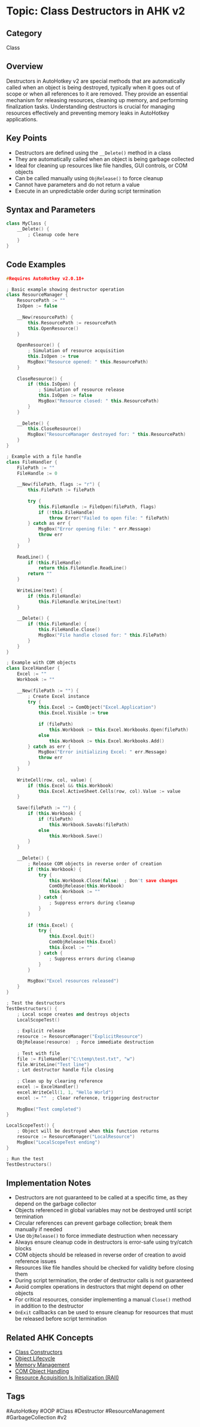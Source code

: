 # Topic: Class Destructors in AHK v2

## Category

Class

## Overview

Destructors in AutoHotkey v2 are special methods that are automatically called when an object is being destroyed, typically when it goes out of scope or when all references to it are removed. They provide an essential mechanism for releasing resources, cleaning up memory, and performing finalization tasks. Understanding destructors is crucial for managing resources effectively and preventing memory leaks in AutoHotkey applications.

## Key Points

- Destructors are defined using the `__Delete()` method in a class
- They are automatically called when an object is being garbage collected
- Ideal for cleaning up resources like file handles, GUI controls, or COM objects
- Can be called manually using `ObjRelease()` to force cleanup
- Cannot have parameters and do not return a value
- Execute in an unpredictable order during script termination

## Syntax and Parameters

```cpp
class MyClass {
    __Delete() {
        ; Cleanup code here
    }
}
```

## Code Examples

```cpp
#Requires AutoHotkey v2.0.18+

; Basic example showing destructor operation
class ResourceManager {
    ResourcePath := ""
    IsOpen := false
    
    __New(resourcePath) {
        this.ResourcePath := resourcePath
        this.OpenResource()
    }
    
    OpenResource() {
        ; Simulation of resource acquisition
        this.IsOpen := true
        MsgBox("Resource opened: " this.ResourcePath)
    }
    
    CloseResource() {
        if (this.IsOpen) {
            ; Simulation of resource release
            this.IsOpen := false
            MsgBox("Resource closed: " this.ResourcePath)
        }
    }
    
    __Delete() {
        this.CloseResource()
        MsgBox("ResourceManager destroyed for: " this.ResourcePath)
    }
}

; Example with a file handle
class FileHandler {
    FilePath := ""
    FileHandle := 0
    
    __New(filePath, flags := "r") {
        this.FilePath := filePath
        
        try {
            this.FileHandle := FileOpen(filePath, flags)
            if (!this.FileHandle)
                throw Error("Failed to open file: " filePath)
        } catch as err {
            MsgBox("Error opening file: " err.Message)
            throw err
        }
    }
    
    ReadLine() {
        if (this.FileHandle)
            return this.FileHandle.ReadLine()
        return ""
    }
    
    WriteLine(text) {
        if (this.FileHandle)
            this.FileHandle.WriteLine(text)
    }
    
    __Delete() {
        if (this.FileHandle) {
            this.FileHandle.Close()
            MsgBox("File handle closed for: " this.FilePath)
        }
    }
}

; Example with COM objects
class ExcelHandler {
    Excel := ""
    Workbook := ""
    
    __New(filePath := "") {
        ; Create Excel instance
        try {
            this.Excel := ComObject("Excel.Application")
            this.Excel.Visible := true
            
            if (filePath)
                this.Workbook := this.Excel.Workbooks.Open(filePath)
            else
                this.Workbook := this.Excel.Workbooks.Add()
        } catch as err {
            MsgBox("Error initializing Excel: " err.Message)
            throw err
        }
    }
    
    WriteCell(row, col, value) {
        if (this.Excel && this.Workbook)
            this.Excel.ActiveSheet.Cells(row, col).Value := value
    }
    
    Save(filePath := "") {
        if (this.Workbook) {
            if (filePath)
                this.Workbook.SaveAs(filePath)
            else
                this.Workbook.Save()
        }
    }
    
    __Delete() {
        ; Release COM objects in reverse order of creation
        if (this.Workbook) {
            try {
                this.Workbook.Close(false)  ; Don't save changes
                ComObjRelease(this.Workbook)
                this.Workbook := ""
            } catch {
                ; Suppress errors during cleanup
            }
        }
        
        if (this.Excel) {
            try {
                this.Excel.Quit()
                ComObjRelease(this.Excel)
                this.Excel := ""
            } catch {
                ; Suppress errors during cleanup
            }
        }
        
        MsgBox("Excel resources released")
    }
}

; Test the destructors
TestDestructors() {
    ; Local scope creates and destroys objects
    LocalScopeTest()
    
    ; Explicit release
    resource := ResourceManager("ExplicitResource")
    ObjRelease(resource)  ; Force immediate destruction
    
    ; Test with file
    file := FileHandler("C:\temp\test.txt", "w")
    file.WriteLine("Test line")
    ; Let destructor handle file closing
    
    ; Clean up by clearing reference
    excel := ExcelHandler()
    excel.WriteCell(1, 1, "Hello World")
    excel := ""  ; Clear reference, triggering destructor
    
    MsgBox("Test completed")
}

LocalScopeTest() {
    ; Object will be destroyed when this function returns
    resource := ResourceManager("LocalResource")
    MsgBox("LocalScopeTest ending")
}

; Run the test
TestDestructors()
```

## Implementation Notes

- Destructors are not guaranteed to be called at a specific time, as they depend on the garbage collector
- Objects referenced in global variables may not be destroyed until script termination
- Circular references can prevent garbage collection; break them manually if needed
- Use `ObjRelease()` to force immediate destruction when necessary
- Always ensure cleanup code in destructors is error-safe using try/catch blocks
- COM objects should be released in reverse order of creation to avoid reference issues
- Resources like file handles should be checked for validity before closing them
- During script termination, the order of destructor calls is not guaranteed
- Avoid complex operations in destructors that might depend on other objects
- For critical resources, consider implementing a manual `Close()` method in addition to the destructor
- `OnExit` callbacks can be used to ensure cleanup for resources that must be released before script termination

## Related AHK Concepts

- [Class Constructors](./class-constructor-methods.md)
- [Object Lifecycle](../Concepts/object-lifecycle.md)
- [Memory Management](../Concepts/memory-management.md)
- [COM Object Handling](../Concepts/com-object-handling.md)
- [Resource Acquisition Is Initialization (RAII)](../Patterns/raii-pattern.md)

## Tags

#AutoHotkey #OOP #Class #Destructor #ResourceManagement #GarbageCollection #v2
